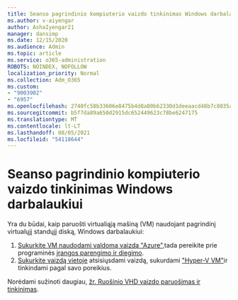 ```yaml
---
title: Seanso pagrindinio kompiuterio vaizdo tinkinimas Windows darbalaukiui
ms.author: v-aiyengar
author: AshaIyengar21
manager: dansimp
ms.date: 12/15/2020
ms.audience: Admin
ms.topic: article
ms.service: o365-administration
ROBOTS: NOINDEX, NOFOLLOW
localization_priority: Normal
ms.collection: Adm_O365
ms.custom:
- "9003902"
- "6957"
ms.openlocfilehash: 2740fc58b33606e8475b4d8a80b62330d1deeaacd48b7c8035a75eb93e93c2a1
ms.sourcegitcommit: b5f7da89a650d2915dc652449623c78be6247175
ms.translationtype: MT
ms.contentlocale: lt-LT
ms.lasthandoff: 08/05/2021
ms.locfileid: "54118644"
---
```

# <a name="customize-a-session-host-image-for-windows-virtual-desktop"></a>Seanso pagrindinio kompiuterio vaizdo tinkinimas Windows darbalaukiui

Yra du būdai, kaip paruošti virtualiąją mašiną (VM) naudojant pagrindinį virtualųjį standųjį diską, Windows darbalaukiui:

1. [Sukurkite VM naudodami valdomą vaizdą "Azure",](https://go.microsoft.com/fwlink/?linkid=2127906)tada pereikite prie programinės [įrangos parengimo ir diegimo](https://go.microsoft.com/fwlink/?linkid=2128064).
1. [Sukurkite vaizdą vietoje](https://go.microsoft.com/fwlink/?linkid=2128065) atsisiųsdami vaizdą, sukurdami ["Hyper-V VM"](https://go.microsoft.com/fwlink/?linkid=2127907)ir tinkindami pagal savo poreikius.

Norėdami sužinoti daugiau, [žr. Ruošinio VHD vaizdo paruošimas ir tinkinimas](https://go.microsoft.com/fwlink/?linkid=2127838).